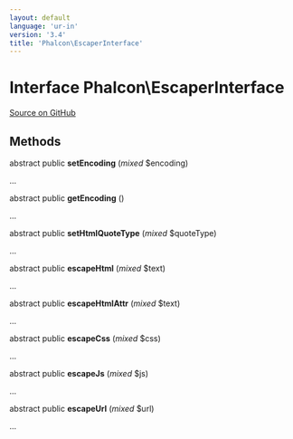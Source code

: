 ```yaml
---
layout: default
language: 'ur-in'
version: '3.4'
title: 'Phalcon\EscaperInterface'
---
```


# Interface **Phalcon\EscaperInterface**

<a href="https://github.com/phalcon/cphalcon/tree/v3.4.0/phalcon/escaperinterface.zep" class="btn btn-default btn-sm">Source on GitHub</a>

## Methods

abstract public **setEncoding** (*mixed* $encoding)

...

abstract public **getEncoding** ()

...

abstract public **setHtmlQuoteType** (*mixed* $quoteType)

...

abstract public **escapeHtml** (*mixed* $text)

...

abstract public **escapeHtmlAttr** (*mixed* $text)

...

abstract public **escapeCss** (*mixed* $css)

...

abstract public **escapeJs** (*mixed* $js)

...

abstract public **escapeUrl** (*mixed* $url)

...